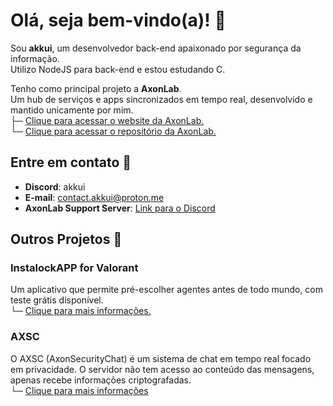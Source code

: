 # Olá, seja bem-vindo(a)! 👋
Sou **akkui**, um desenvolvedor back-end apaixonado por segurança da informação.<br>
Utilizo NodeJS para back-end e estou estudando C.<br>

Tenho como principal projeto a **AxonLab**.<br>
Um hub de serviços e apps sincronizados em tempo real, desenvolvido e mantido unicamente por mim.<br>
├─ [Clique para acessar o website da AxonLab.](https://axonlab.glitch.me/)<br>
└─ [Clique para acessar o repositório da AxonLab.](https://github.com/akkui/AxonDevelopmentLab/)

## Entre em contato 👥
- **Discord**: akkui  
- **E-mail**: contact.akkui@proton.me  
- **AxonLab Support Server**: [Link para o Discord](https://axonlab.glitch.me/discord)

## Outros Projetos 📂

### InstalockAPP for Valorant
Um aplicativo que permite pré-escolher agentes antes de todo mundo, com teste grátis disponível.  
└─ [Clique para mais informações.](https://axonlab.glitch.me/services/instalockapp)

### AXSC
O AXSC (AxonSecurityChat) é um sistema de chat em tempo real focado em privacidade. O servidor não tem acesso ao conteúdo das mensagens, apenas recebe informações criptografadas.  
└─ [Clique para mais informações](https://github.com/akkui/AXSC)
